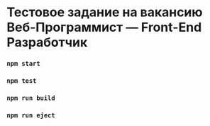 # Тестовое задание на вакансию Веб-Программист — Front-End Разработчик

### `npm start`

### `npm test`

### `npm run build`

### `npm run eject`
